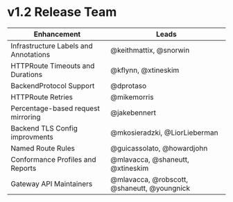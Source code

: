 # v1.2 Release Team

| Enhancement | Leads |
| - | - |
| Infrastructure Labels and Annotations | @keithmattix, @snorwin |
| HTTPRoute Timeouts and Durations | @kflynn, @xtineskim |
| BackendProtocol Support | @dprotaso |
| HTTPRoute Retries | @mikemorris |
| Percentage-based request mirroring | @jakebennert |
| Backend TLS Config improvments | @mkosieradzki, @LiorLieberman |
| Named Route Rules | @guicassolato, @howardjohn |
| Conformance Profiles and Reports | @mlavacca, @shaneutt, @xtineskim |
| Gateway API Maintainers | @mlavacca, @robscott, @shaneutt, @youngnick  |
